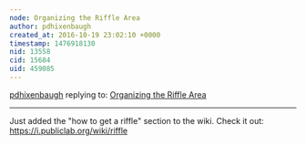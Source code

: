 ```yaml
---
node: Organizing the Riffle Area
author: pdhixenbaugh
created_at: 2016-10-19 23:02:10 +0000
timestamp: 1476918130
nid: 13558
cid: 15684
uid: 459085
---
```




[pdhixenbaugh](../profile/pdhixenbaugh) replying to: [Organizing the Riffle Area](../notes/pdhixenbaugh/10-13-2016/organizing-the-riffle-area)

----
Just added the "how to get a riffle" section to the wiki. Check it out: https://i.publiclab.org/wiki/riffle